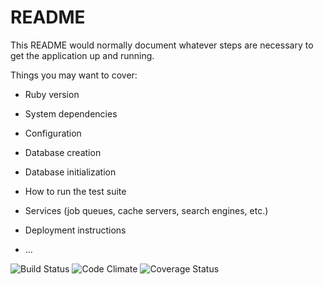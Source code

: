 # README

This README would normally document whatever steps are necessary to get the
application up and running.

Things you may want to cover:

* Ruby version

* System dependencies

* Configuration

* Database creation

* Database initialization

* How to run the test suite

* Services (job queues, cache servers, search engines, etc.)

* Deployment instructions

* ...

![Build Status](https://codeship.com/projects/17f0efc0-7606-0134-a20a-02a0cff8dcbf/status?branch=master)
![Code Climate](https://codeclimate.com/github/jsohpennstater/breakabletoy.png)
![Coverage Status](https://coveralls.io/repos/jsohpennstater/breakabletoy/badge.png)
